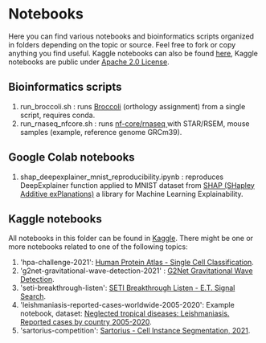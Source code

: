# Notebooks

Here you can find various notebooks and bioinformatics scripts organized in folders depending on the topic or source. Feel free to fork or copy anything you find useful. Kaggle notebooks can also be found [here](https://www.kaggle.com/aramos/code), Kaggle notebooks are public under [Apache 2.0 License](https://www.apache.org/licenses/LICENSE-2.0).


## Bioinformatics scripts 

1. run_broccoli.sh : runs [Broccoli](https://github.com/rderelle/Broccoli) (orthology assignment) from a single script, requires conda.
2. run_rnaseq_nfcore.sh : runs [nf-core/rnaseq ](https://github.com/nf-core/rnaseq) with STAR/RSEM, mouse samples (example, reference genome GRCm39). 


## Google Colab notebooks

1. shap_deepexplainer_mnist_reproducibility.ipynb : reproduces DeepExplainer function applied to MNIST dataset from [SHAP (SHapley Additive exPlanations)](https://github.com/slundberg/shap) a library for Machine Learning Explainability. 


## Kaggle notebooks

All notebooks in this folder can be found in [Kaggle](https://www.kaggle.com/aramos). There might be one or more notebooks related to one of the following topics:

1. 'hpa-challenge-2021': [Human Protein Atlas - Single Cell Classification](https://www.kaggle.com/c/hpa-single-cell-image-classification).
2. 'g2net-gravitational-wave-detection-2021' : [G2Net Gravitational Wave Detection](https://www.kaggle.com/c/g2net-gravitational-wave-detection). 
3. 'seti-breakthrough-listen': [SETI Breakthrough Listen - E.T. Signal Search](https://www.kaggle.com/c/seti-breakthrough-listen).
4. 'leishmaniasis-reported-cases-worldwide-2005-2020': Example notebook, dataset: [Neglected tropical diseases: Leishmaniasis. Reported cases by country 2005-2020](https://www.kaggle.com/aramos/neglected-tropical-diseases-leishmaniasis). 
5. 'sartorius-competition': [Sartorius - Cell Instance Segmentation, 2021](https://www.kaggle.com/c/sartorius-cell-instance-segmentation).
